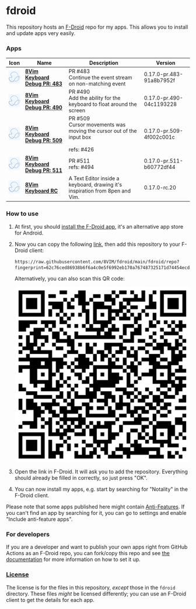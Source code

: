 # fdroid
This repository hosts an [F-Droid](https://f-droid.org/) repo for my apps. This allows you to install and update apps very easily.

### Apps

<!-- This table is auto-generated. Do not edit -->
| Icon | Name | Description | Version |
| --- | --- | --- | --- |
| <a href="https://github.com/8VIM/8VIM"><img src="fdroid/repo/inc.flide.vi8.pr483/en-US/icon.png" alt="8Vim Keyboard Debug PR: 483 icon" width="36px" height="36px"></a> | [**8Vim Keyboard Debug PR: 483**](https://github.com/8VIM/8VIM) | PR #483<br />Continue the event stream on non-matching event | 0.17.0-pr.483-91a8b7952f |
| <a href="https://github.com/8VIM/8VIM"><img src="fdroid/repo/inc.flide.vi8.pr490/en-US/icon.png" alt="8Vim Keyboard Debug PR: 490 icon" width="36px" height="36px"></a> | [**8Vim Keyboard Debug PR: 490**](https://github.com/8VIM/8VIM) | PR #490<br />Add the ability for the keyboard to float around the screen | 0.17.0-pr.490-04c1193228 |
| <a href="https://github.com/8VIM/8VIM"><img src="fdroid/repo/inc.flide.vi8.pr509/en-US/icon.png" alt="8Vim Keyboard Debug PR: 509 icon" width="36px" height="36px"></a> | [**8Vim Keyboard Debug PR: 509**](https://github.com/8VIM/8VIM) | PR #509<br />Cursor movements was moving the cursor out of the input box<br /><br />refs: #426 | 0.17.0-pr.509-4f002c001c |
| <a href="https://github.com/8VIM/8VIM"><img src="fdroid/repo/inc.flide.vi8.pr511/en-US/icon.png" alt="8Vim Keyboard Debug PR: 511 icon" width="36px" height="36px"></a> | [**8Vim Keyboard Debug PR: 511**](https://github.com/8VIM/8VIM) | PR #511<br />refs: #494 | 0.17.0-pr.511-b60772df44 |
| <a href="https://github.com/8VIM/8VIM"><img src="fdroid/repo/inc.flide.vi8.rc/en-US/icon.png" alt="8Vim Keyboard RC icon" width="36px" height="36px"></a> | [**8Vim Keyboard RC**](https://github.com/8VIM/8VIM) | A Text Editor inside a keyboard, drawing it's inspiration from 8pen and Vim.  | 0.17.0-rc.20 |
<!-- end apps table --><!-- end apps table --><!-- end apps table --><!-- end apps table --><!-- end apps table --><!-- end apps table --><!-- end apps table --><!-- end apps table --><!-- end apps table --><!-- end apps table --><!-- end apps table -->

### How to use
1. At first, you should [install the F-Droid app](https://f-droid.org/), it's an alternative app store for Android.
2. Now you can copy the following [link](https://raw.githubusercontent.com/xarantolus/fdroid/main/fdroid/repo?fingerprint=080898ae4309aeceb58915e43a4b7c4a3e2cda40c91738e2c02f58339ab2fbd7), then add this repository to your F-Droid client:

    ```
    https://raw.githubusercontent.com/8VIM/fdroid/main/fdroid/repo?fingerprint=62c76ced86938b6f6a4c0e5f6992eb170a767487325171d74454ecd924c6408d
    ```

    Alternatively, you can also scan this QR code:

    <p align="center">
      <img src=".github/qrcode.png?raw=true" alt="F-Droid repo QR code"/>
    </p>

3. Open the link in F-Droid. It will ask you to add the repository. Everything should already be filled in correctly, so just press "OK".
4. You can now install my apps, e.g. start by searching for "Notality" in the F-Droid client.

Please note that some apps published here might contain [Anti-Features](https://f-droid.org/en/docs/Anti-Features/). If you can't find an app by searching for it, you can go to settings and enable "Include anti-feature apps".

### For developers
If you are a developer and want to publish your own apps right from GitHub Actions as an F-Droid repo, you can fork/copy this repo and see  [the documentation](setup.md) for more information on how to set it up.

### [License](LICENSE)
The license is for the files in this repository, *except* those in the `fdroid` directory. These files *might* be licensed differently; you can use an F-Droid client to get the details for each app.
